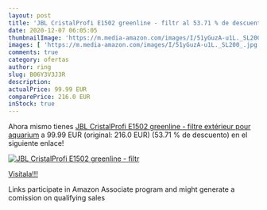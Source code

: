 ```yaml
---
layout: post
title: 'JBL CristalProfi E1502 greenline - filtr al 53.71 % de descuento'
date: 2020-12-07 06:05:05
thumbnailImage: 'https://m.media-amazon.com/images/I/51yGuzA-u1L._SL200_.jpg'
images: [ 'https://m.media-amazon.com/images/I/51yGuzA-u1L._SL200_.jpg' ]
comments: true
category: ofertas
author: ring
slug: B06Y3V3J3R
description:
actualPrice: 99.99 EUR
comparePrice: 216.0 EUR
inStock: true
---
```


Ahora mismo tienes [JBL CristalProfi E1502 greenline - filtre extérieur pour aquarium](https://www.amazon.fr/dp/B06Y3V3J3R/?tag=tolees0d-21) a 99.99 EUR (original: 216.0 EUR) (53.71 %  de descuento) en el siguiente enlace!

[![JBL CristalProfi E1502 greenline - filtr](https://m.media-amazon.com/images/I/51yGuzA-u1L._SL200_.jpg)](https://www.amazon.fr/dp/B06Y3V3J3R/?tag=tolees0d-21)

[Visítala!!!](https://www.amazon.fr/dp/B06Y3V3J3R/?tag=tolees0d-21)

Links participate in Amazon Associate program and might generate a comission on qualifying sales
